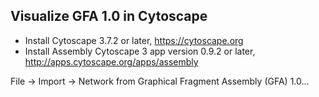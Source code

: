 Visualize GFA 1.0 in Cytoscape
---

* Install Cytoscape 3.7.2 or later, https://cytoscape.org
* Install Assembly Cytoscape 3 app version 0.9.2 or later, http://apps.cytoscape.org/apps/assembly


File → Import → Network from Graphical Fragment Assembly (GFA) 1.0...
